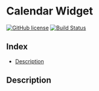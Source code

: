 # Calendar Widget

[![GitHub license](https://img.shields.io/badge/license-AGPLv3-blue.svg)](https://raw.githubusercontent.com/fidash/widget-calendar/master/LICENSE.txt)
[![Build Status](https://build.conwet.fi.upm.es/jenkins/view/FI-Dash/job/Widget%20Calendar/badge/icon)](https://build.conwet.fi.upm.es/jenkins/view/FI-Dash/job/Widget%20Calendar/)

## Index

* [Description]()

## Description
